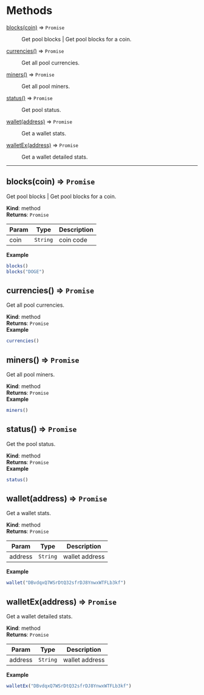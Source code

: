 # Methods

<dl>
<dt><a href="#blocks">blocks(coin)</a> ⇒ <code>Promise</code></dt>
<dd><p>Get pool blocks | Get pool blocks for a coin.</p>
</dd>
<dt><a href="#currencies">currencies()</a> ⇒ <code>Promise</code></dt>
<dd><p>Get all pool currencies.</p>
</dd>
<dt><a href="#miners">miners()</a> ⇒ <code>Promise</code></dt>
<dd><p>Get all pool miners.</p>
</dd>
<dt><a href="#status">status()</a> ⇒ <code>Promise</code></dt>
<dd><p>Get pool status.</p>
</dd>
<dt><a href="#wallet">wallet(address)</a> ⇒ <code>Promise</code></dt>
<dd><p>Get a wallet stats.</p>
</dd>
<dt><a href="#walletEx">walletEx(address)</a> ⇒ <code>Promise</code></dt>
<dd><p>Get a wallet detailed stats.</p>
</dd>
</dl>

---

<a name="blocks"></a>

## blocks(coin) ⇒ <code>Promise</code>
Get pool blocks | Get pool blocks for a coin.

**Kind**: method  
**Returns**: <code>Promise</code>  

| Param | Type | Description |
| --- | --- | --- |
| coin | <code>String</code> | coin code |

**Example**  
```js
blocks()
blocks("DOGE")
```

<a name="currencies"></a>

## currencies() ⇒ <code>Promise</code>
Get all pool currencies.

**Kind**: method  
**Returns**: <code>Promise</code>  
**Example**  
```js
currencies()
```

<a name="miners"></a>

## miners() ⇒ <code>Promise</code>
Get all pool miners.

**Kind**: method  
**Returns**: <code>Promise</code>  
**Example**  
```js
miners()
```

<a name="status"></a>

## status() ⇒ <code>Promise</code>
Get the pool status.

**Kind**: method  
**Returns**: <code>Promise</code>  
**Example**  
```js
status()
```

<a name="wallet"></a>

## wallet(address) ⇒ <code>Promise</code>
Get a wallet stats.

**Kind**: method  
**Returns**: <code>Promise</code>  

| Param | Type | Description |
| --- | --- | --- |
| address | <code>String</code> | wallet address |

**Example**  
```js
wallet("DBvdqxQ7WSrDtQ32sfrDJ8YnwxWTFLb3kf")
```

<a name="walletEx"></a>

## walletEx(address) ⇒ <code>Promise</code>
Get a wallet detailed stats.

**Kind**: method  
**Returns**: <code>Promise</code>  

| Param | Type | Description |
| --- | --- | --- |
| address | <code>String</code> | wallet address |

**Example**  
```js
walletEx("DBvdqxQ7WSrDtQ32sfrDJ8YnwxWTFLb3kf")
```